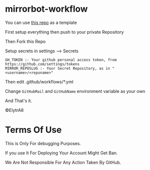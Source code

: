 # mirrorbot-workflow

You can use [this repo](https://github.com/lzzy12/python-aria-mirror-bot) as a template

First setup everything then push to your private Repository

Then Fork this Repo

Setup secrets in settings --> Secrets

```text
GH_TOKEN :- Your github personal access token, from https://github.com/settings/tokens
MIRROR_REPOSLUG :- Your Secret Repository, as in "<username>/<reponame>"
```

Then edit .github/workflows/*.yml

Change `GitHubMail` and `GitHubName` environment variable as your own

And That's it.

©ElytrA8

# Terms Of Use 

This is Only For debugging Purposes.

If you use It For Deploying Your Account Might Get Ban.

We Are Not Responsible For Any Action Taken By GitHub.
